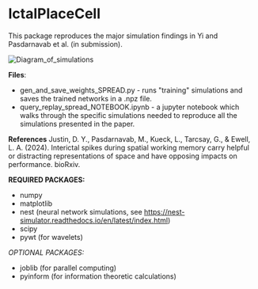 # IctalPlaceCell
This package reproduces the major simulation findings in Yi and Pasdarnavab et al. (in submission). 

![Diagram_of_simulations](https://github.com/user-attachments/assets/dbe13b78-6c86-4517-9bf5-fc5b8c319c7c)

**Files**:
- gen_and_save_weights_SPREAD.py - runs "training" simulations and saves the trained networks in a .npz file.
- query_replay_spread_NOTEBOOK.ipynb - a jupyter notebook which walks through the specific simulations needed to reproduce all the simulations presented in the paper. 

**References** 
Justin, D. Y., Pasdarnavab, M., Kueck, L., Tarcsay, G., & Ewell, L. A. (2024). Interictal spikes during spatial working memory carry helpful or distracting representations of space and have opposing impacts on performance. bioRxiv.

**REQUIRED PACKAGES:**
- numpy
- matplotlib
- nest (neural network simulations, see https://nest-simulator.readthedocs.io/en/latest/index.html)
- scipy
- pywt (for wavelets)

_OPTIONAL PACKAGES:_
- joblib (for parallel computing)
- pyinform (for information theoretic calculations)
